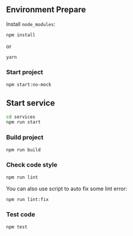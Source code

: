 ## Environment Prepare

Install `node_modules`:

```bash
npm install
```

or

```bash
yarn
```

### Start project

```bash
npm start:no-mock
```

## Start service

```bash
cd services
npm run start
```

### Build project

```bash
npm run build
```

### Check code style

```bash
npm run lint
```

You can also use script to auto fix some lint error:

```bash
npm run lint:fix
```

### Test code

```bash
npm test
```

